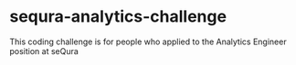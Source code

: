 # sequra-analytics-challenge
This coding challenge is for people who applied to the Analytics Engineer position at seQura
